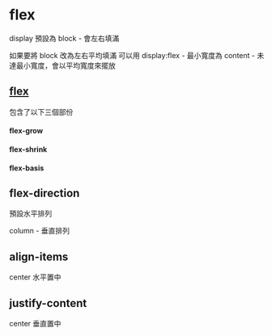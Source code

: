 # flex

display 預設為 block
    - 會左右填滿

如果要將 block 改為左右平均填滿
可以用 display:flex
    - 最小寬度為 content
    - 未達最小寬度，會以平均寬度來擺放


## [flex](https://developer.mozilla.org/en-US/docs/Web/CSS/flex)

包含了以下三個部份

#### flex-grow

#### flex-shrink

#### flex-basis
## flex-direction


預設水平排列

column - 垂直排列


## align-items

center 水平置中


## justify-content

center 垂直置中

